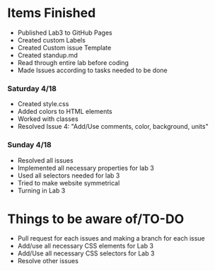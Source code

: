 # Items Finished
- Published Lab3 to GitHub Pages
- Created custom Labels
- Created Custom issue Template
- Created standup.md
- Read through entire lab before coding
- Made Issues according to tasks needed to be done

### Saturday 4/18
- Created style.css
- Added colors to HTML elements
- Worked with classes
- Resolved Issue 4: "Add/Use comments, color, background, units"
### Sunday 4/18
- Resolved all issues
- Implemented all necessary properties for lab 3
- Used all selectors needed for lab 3 
- Tried to make website symmetrical
- Turning in Lab 3 

# Things to be aware of/TO-DO 
- Pull request for each issues and making a branch for each issue
- Add/use all necessary CSS elements for Lab 3 
- Add/Use all necessary CSS selectors for Lab 3
- Resolve other issues
